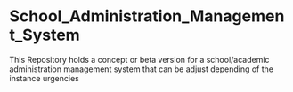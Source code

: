 # School_Administration_Management_System
This Repository holds a concept or beta version for a school/academic administration management system that can be adjust depending of the instance urgencies
